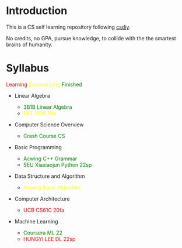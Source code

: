 # Introduction

This is a CS self learning repository following [csdiy](https://csdiy.wiki/).

No credits, no GPA, pursue knowledge, to collide with the the smartest brains of humanity.

# Syllabus

<span style="color:Red;">Learning</span>	<span style="color:Yellow;">Summarizing	</span><span style="color:Green;">Finished</span>	

- Linear Algebra
  - <span style="color:Green;">3B1B Linear Algebra</span>
  - <span style="color:Yellow;">MIT 1806 11fa</span>

- Computer Science Overview
  - <span style="color:Green;">Crash Course CS</span>
- Basic Programming
  - <span style="color:Green;">Acwing C++ Grammar</span>
  - <span style="color:green;">SEU Xiaxiaojun Python 22sp</span>
- Data Structure and Algorithm
  - <span style="color:Yellow;">Acwing Basic Algorithm</span>
- Computer Architecture
  - <span style="color:Red;">UCB CS61C 20fa</span>
- Machine Learning
  - <span style="color:Green;">Coursera ML 22</span>
  - <span style="color:Red;">HUNGYI LEE DL 22sp</span>

